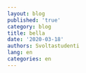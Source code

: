 ```yaml
---
layout: blog
published: 'true'
category: blog
title: bella
date: '2020-03-18'
authors: Svoltastudenti
lang: en
categories: en
---
```

